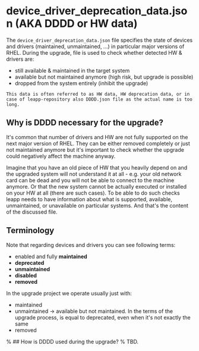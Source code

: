 # device_driver_deprecation_data.json (AKA DDDD or HW data)
The `device_driver_deprecation_data.json` file specifies the state of devices and drivers (maintained, unmaintained, ...) in particular major versions of RHEL. During the upgrade, file is used to check whether detected HW & drivers are:
- still available & maintained in the target system
- available but not maintained anymore (high risk, but upgrade is possible)
- dropped from the system entirely (inhibit the upgrade)

```{note}
This data is often referred to as HW data, HW deprecation data, or in case of leapp-repository also DDDD.json file as the actual name is too long.
```

## Why is DDDD necessary for the upgrade?
It's common that number of drivers and HW are not fully supported on the next major version of RHEL. They can be either removed completely or just not maintained anymore but it's important to check whether the upgrade could negatively affect the machine anyway.

Imagine that you have an old piece of HW that you heavily depend on and the upgraded system will not understand it at all - e.g. your old network card can be dead and you will not be able to connect to the machine anymore. Or that the new system cannot be actually executed or installed on your HW at all (there are such cases). To be able to do such checks leapp needs to have information about what is supported, available, unmaintained, or unavailable on particular systems. And that's the content of the discussed file.

## Terminology
Note that regarding devices and drivers you can see following terms:

- enabled and fully **maintained**
- **deprecated**
- **unmaintained**
- **disabled**
- **removed**

In the upgrade project we operate usually just with:
- maintained
- unmaintained → available but not maintained. In the terms of the upgrade process, is equal to deprecated, even when it's not exactly the same
- removed

% ## How is DDDD used during the upgrade?
% TBD.
